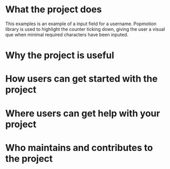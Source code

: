# What the project does 

This examples is an example of a input field for a username. Popmotion library is used to highlight the counter ticking down, giving the user a visual que when minimal required characters have been inputed. 

# Why the project is useful

# How users can get started with the project

# Where users can get help with your project

# Who maintains and contributes to the project


